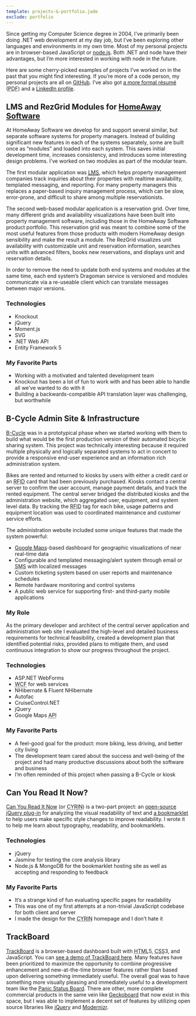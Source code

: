 ```yaml
---
template: projects-&-portfolio.jade
exclude: portfolio
---
```

Since getting my Computer Science degree in 2004, I&rsquo;ve primarily been doing <span class="caphappy">.NET</span> web development at my day job, but I&rsquo;ve been exploring other languages and environments in my own time. Most of my personal projects are in browser-based JavaScript or [node.js](http://nodejs.org). Both <span class="caphappy">.NET</span> and node have their advantages, but I&rsquo;m more interested in working with node in the future.

Here are some cherry-picked examples of projects I&rsquo;ve worked on in the past that you might find interesting. If you&rsquo;re more of a code person, my personal projects are all on [GitHub](https://github.com/kevingorski). I&rsquo;ve also got [a more formal résumé](Kevin%20Gorski%20-%20Resume.pdf) (<abbr title="Portable Document Format">PDF</abbr>) and a [LinkedIn profile](https://www.linkedin.com/in/kevingorski/).


## <a name="rezgrid">LMS and RezGrid Modules for [HomeAway Software](http://software.homeaway.com/)</a>

At HomeAway Software we develop for and support several similar, but separate software systems for property managers. Instead of building significant new features in each of the systems separately, some are built once as &ldquo;modules&rdquo; and loaded into each system. This saves initial development time, increases consistency, and introduces some interesting design problems. I&rsquo;ve worked on two modules as part of the modular team.

The first modular application was [<abbr title="Lead Management System">LMS</abbr>](http://software.homeaway.com/vacation-rentals/products/lead-management), which helps property management companies track inquiries about their properties with realtime availability, templated messaging, and reporting. For many property managers this replaces a paper-based inquiry management process, which can be slow, error-prone, and difficult to share among multiple reservationists.

The second web-based modular application is a reservation grid. Over time, many different grids and availability visualizations have been built into property management software, including those in the HomeAway Software product portfolio. This reservation grid was meant to combine some of the most useful features from those products with modern HomeAway design sensibility and make the result a module. The RezGrid visualizes unit availability with customizable unit and reservation information, searches units with advanced filters, books new reservations, and displays unit and reservation details.

In order to remove the need to update both end systems and modules at the same time, each end system&rsquo;s Dragoman service is versioned and modules communicate via a re-useable client which can translate messages between major versions.


### Technologies

* <span>Knockout</span>
* <span>jQuery</span>
* <span>Moment.js</span>
* <span>SVG</span>
* <span><span class="caphappy">.NET</span> Web API</span>
* <span>Entity Framework 5</span>

### My Favorite Parts

* <span>Working with a motivated and talented development team</span>
* <span>Knockout has been a lot of fun to work with and has been able to handle all we&rsquo;ve wanted to do with it</span> 
* <span>Building a backwards-compatible API translation layer was challenging, but worthwhile</span>


## <a name="bcycle">B-Cycle Admin Site & Infrastructure</a>

[B-Cycle](http://bcycle.com) was in a prototypical phase when we started working with them to build what would be the first production version of their automated bicycle sharing system. This project was technically interesting because it required multiple physically and logically separated systems to act in concert to provide a responsive end-user experience and an information rich administration system.

Bikes are rented and returned to kiosks by users with either a credit card or an <abbr title="Radio Frequency Identification">RFID</abbr> card that had been previously purchased. Kiosks contact a central server to confirm the user account, manage payment details, and track the rented equipment. The central server bridged the distributed kiosks and the administration website, which aggregated user, equipment, and system level data. By tracking the <abbr title="Radio Frequency Identification">RFID</abbr> tag for each bike, usage patterns and equipment location was used to coordinated maintenance and customer service efforts.

The administration website included some unique features that made the system powerful:

* <span>[Google Maps](http://maps.google.com/)-based dashboard for geographic visualizations of near real-time data</span>
* <span>Configurable and templated messaging/alert system through email or <abbr title="Short Message Service">SMS</abbr> with localized messages</span>
* <span>Custom ticketing system based on user reports and maintenance schedules</span>
* <span>Remote hardware monitoring and control systems</span>
* <span>A public web service for supporting first- and third-party mobile applications</span>

### My Role

As the primary developer and architect of the central server application and administration web site I evaluated the high-level and detailed business requirements for technical feasibility, created a development plan that identified potential risks, provided plans to mitigate them, and used continuous integration to show our progress throughout the project.

### Technologies

* <span><span class="caphappy">ASP.NET</span> WebForms</span>
* <span><abbr title="Windows Communication Foundation">WCF</abbr> for web services</span>
* <span>NHibernate & Fluent NHibernate</span>
* <span>Autofac</span>
* <span>CruiseControl<span class="caphappy">.NET</span></span>
* <span>jQuery</span>
* <span>Google Maps <abbr title="Application Programming Interface">API</abbr></span>

### My Favorite Parts

* <span>A feel-good goal for the product: more biking, less driving, and better city living</span>
* <span>The development team cared about the success and well-being of the project and had many productive discussions about both the software and business</span>
* <span>I&rsquo;m often reminded of this project when passing a B-Cycle or kiosk</span>


## <a name="cyrin">Can You Read It Now?</a>

[Can You Read It Now](http://canyoureaditnow.com/) (or <abbr title="Can You Read It Now">CYRIN</abbr>) is a two-part project: an [open-source jQuery plug-in](https://github.com/kevingorski/CanYouReadItNow) for analyzing the visual readability of text and [a bookmarklet](http://canyoureaditnow.com/) to help users make specific style changes to improve readability. I wrote it to help me learn about typography, readability, and bookmarklets.

### Technologies

* <span>jQuery</span>
* <span>Jasmine for testing the core analysis library</span>
* <span>Node.js & MongoDB for the bookmarklet hosting site as well as accepting and responding to feedback</span>

### My Favorite Parts

* <span>It&rsquo;s a strange kind of fun evaluating specific pages for readability</span>
* <span>This was one of my first attempts at a non-trivial JavaScript codebase for both client and server</span>
* <span>I made the design for the <abbr title="Can You Read It Now">CYRIN</abbr> homepage and I don&rsquo;t hate it</span>


## <a name="trackboard">TrackBoard</a>

[TrackBoard](https://github.com/kevingorski/TrackBoard) is a browser-based dashboard built with <abbr title="Hypertext Markup Language">HTML</abbr>5, <abbr title="Cascading Style Sheets">CSS</abbr>3, and JavaScript. You can [see a demo of TrackBoard here](http://kevingorski.github.com/TrackBoard). Many features have been prioritized to maximize the opportunity to combine progressive enhancement and new-at-the-time browser features rather than based upon delivering something immediately useful. The overall goal was to have something more visually pleasing and immediately useful to a development team like the [Panic Status Board](http://www.panic.com/blog/2010/03/the-panic-status-board/). There are other, more complete commercial products in the same vein like [Geckoboard](http://www.geckoboard.com/) that now exist in this space, but I was able to implement a decent set of features by utilizing open source libraries like [jQuery](http://jquery.com/) and [Modernizr](http://modernizr.com/).